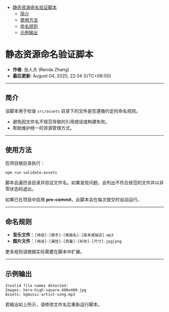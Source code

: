 <!-- START doctoc generated TOC please keep comment here to allow auto update -->
<!-- DON'T EDIT THIS SECTION, INSTEAD RE-RUN doctoc TO UPDATE -->

- [静态资源命名验证脚本](#%E9%9D%99%E6%80%81%E8%B5%84%E6%BA%90%E5%91%BD%E5%90%8D%E9%AA%8C%E8%AF%81%E8%84%9A%E6%9C%AC)
  - [简介](#%E7%AE%80%E4%BB%8B)
  - [使用方法](#%E4%BD%BF%E7%94%A8%E6%96%B9%E6%B3%95)
  - [命名规则](#%E5%91%BD%E5%90%8D%E8%A7%84%E5%88%99)
  - [示例输出](#%E7%A4%BA%E4%BE%8B%E8%BE%93%E5%87%BA)

<!-- END doctoc generated TOC please keep comment here to allow auto update -->

# 静态资源命名验证脚本

- **作者**: 张人大 (Renda Zhang)
- **最后更新**: August 04, 2025, 22:34 (UTC+08:00)

---

## 简介

该脚本用于检查 `src/assets` 目录下的文件是否遵循约定的命名规则。

- 避免因文件名不规范导致的引用错误或构建失败。
- 帮助维护统一的资源管理方式。

---

## 使用方法

在项目根目录执行：

```bash
npm run validate-assets
```

脚本会遍历该目录并验证文件名。如果发现问题，会列出不符合规范的文件并以非零状态码退出。

如果已在项目中启用 **pre-commit**，此脚本会在每次提交时自动运行。

---

## 命名规则

- **音乐文件**：`[用途]-[歌手]-[歌曲名]-[版本或描述].mp3`
- **图片文件**：`[用途]-[属性]-[质量]-[形状]-[尺寸].jpg|png`

更多规则请根据实际需要在脚本中扩展。

---

## 示例输出

```
Invalid file names detected:
Images: hero-high-square-400x400.jpg
Assets: bgmusic-artist-song.mp3
```

若输出如上所示，请修改文件名后重新运行脚本。
